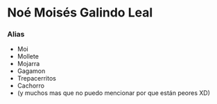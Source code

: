 # Noé Moisés Galindo Leal

### Alias 
- Moi
- Mollete
- Mojarra
- Gagamon
- Trepacerritos
- Cachorro
- (y muchos mas que no puedo mencionar por que están peores XD)